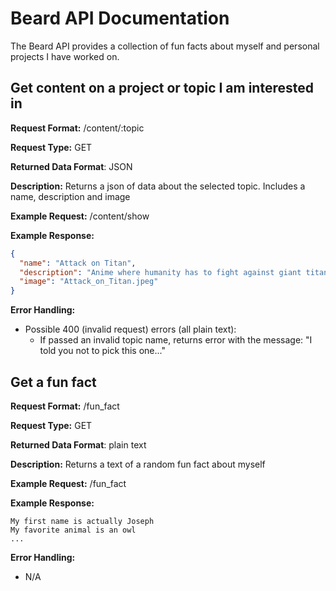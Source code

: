 # Beard API Documentation
The Beard API provides a collection of fun facts about myself and personal projects I have 
worked on.

## Get content on a project or topic I am interested in
**Request Format:** /content/:topic

**Request Type:** GET

**Returned Data Format**: JSON

**Description:** Returns a json of data about the selected topic. Includes a name, description
and image

**Example Request:** /content/show

**Example Response:**
```json
{
  "name": "Attack on Titan",
  "description": "Anime where humanity has to fight against giant titans to survive",
  "image": "Attack_on_Titan.jpeg"
}
```

**Error Handling:**
- Possible 400 (invalid request) errors (all plain text):
  - If passed an invalid topic name, returns error with the message: "I told you not to pick this one..."

## Get a fun fact
**Request Format:** /fun_fact

**Request Type:** GET

**Returned Data Format**: plain text

**Description:** Returns a text of a random fun fact about myself

**Example Request:** /fun_fact

**Example Response:**

```
My first name is actually Joseph
My favorite animal is an owl
...
```

**Error Handling:**
- N/A